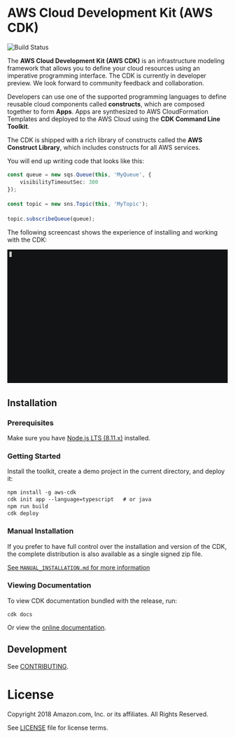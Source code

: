# AWS Cloud Development Kit (AWS CDK)

![Build Status](https://codebuild.us-east-1.amazonaws.com/badges?uuid=eyJlbmNyeXB0ZWREYXRhIjoiRUlEQk1UWVhQRDduSy9iWWtpa012bmJSU0t2aXpCeEtTT2VpWDhlVmxldVU0ZXBoSzRpdTk1cGNNTThUaUtYVU5BMVZnd1ZhT2FTMWZjNkZ0RE5hSlpNPSIsIml2UGFyYW1ldGVyU3BlYyI6IllIUjJNUEZKY3NqYnR6S3EiLCJtYXRlcmlhbFNldFNlcmlhbCI6MX0%3D&branch=master)

The **AWS Cloud Development Kit (AWS CDK)** is an infrastructure modeling framework that allows you to define your cloud resources using an imperative programming interface. The CDK is currently in developer preview. We look forward to community feedback and collaboration.

Developers can use one of the supported programming languages to define
reusable cloud components called **constructs**, which are composed
together to form **Apps**. Apps are synthesized to AWS
CloudFormation Templates and deployed to the AWS Cloud using the **CDK
Command Line Toolkit**.

The CDK is shipped with a rich library of constructs called the **AWS
Construct Library**, which includes constructs for all AWS services.

You will end up writing code that looks like this:

```ts
const queue = new sqs.Queue(this, 'MyQueue', {
    visibilityTimeoutSec: 300
});

const topic = new sns.Topic(this, 'MyTopic');

topic.subscribeQueue(queue);
```

The following screencast shows the experience of installing and working with the CDK:

![Example usage of CDK](screencast.gif)

## Installation

### Prerequisites

Make sure you have [Node.js LTS (8.11.x)](https://nodejs.org/en/download) installed.

### Getting Started

Install the toolkit, create a demo project in the current directory, and deploy
it:

```shell
npm install -g aws-cdk
cdk init app --language=typescript   # or java
npm run build
cdk deploy
```

### Manual Installation

If you prefer to have full control over the installation and version
of the CDK, the complete distribution is also available as a single signed
zip file.

[See `MANUAL_INSTALLATION.md` for more information](MANUAL_INSTALLATION.md)

### Viewing Documentation

To view CDK documentation bundled with the release, run:

```shell
cdk docs
```

Or view the [online documentation](http://awslabs.github.io/aws-cdk).

## Development

See [CONTRIBUTING](./CONTRIBUTING.md).

# License

Copyright 2018 Amazon.com, Inc. or its affiliates. All Rights Reserved.

See [LICENSE](./LICENSE) file for license terms.
